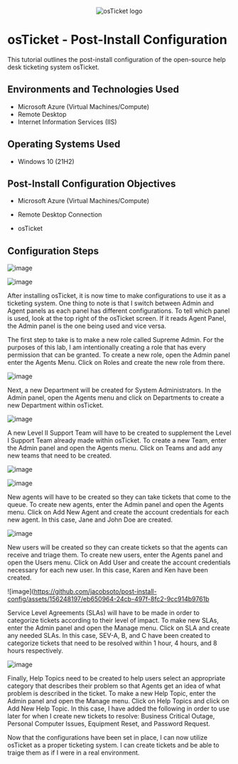 <p align="center">
<img src="https://i.imgur.com/Clzj7Xs.png" alt="osTicket logo"/>
</p>

<h1>osTicket - Post-Install Configuration</h1>
This tutorial outlines the post-install configuration of the open-source help desk ticketing system osTicket.<br />

<h2>Environments and Technologies Used</h2>

- Microsoft Azure (Virtual Machines/Compute)
- Remote Desktop
- Internet Information Services (IIS)

<h2>Operating Systems Used </h2>

- Windows 10</b> (21H2)

<h2>Post-Install Configuration Objectives</h2>

- Microsoft Azure (Virtual Machines/Compute)

- Remote Desktop Connection

- osTicket
 


<h2>Configuration Steps</h2>

![image](https://github.com/jacobsoto/post-install-config/assets/156248197/7f3adce9-2edc-49c4-b6f4-44d27d2b568c)


![image](https://github.com/jacobsoto/post-install-config/assets/156248197/bfc3740c-4501-4e99-a48e-c9bb6d05ff21)

 After installing osTicket, it is now time to make configurations to use it as a ticketing system. One thing to note is that I switch between Admin and Agent panels as each panel has different configurations. To tell which panel is used, look at the top right of the osTicket screen. If it reads Agent Panel, the Admin panel is the one being used and vice versa.

The first step to take is to make a new role called Supreme Admin. For the purposes of this lab, I am intentionally creating a role that has every permission that can be granted. To create a new role, open the Admin panel enter the Agents Menu. Click on Roles and create the new role from there.

![image](https://github.com/jacobsoto/post-install-config/assets/156248197/786c6dc1-9a2b-4bcc-ab88-364088f96d0b)

 Next, a new Department will be created for System Administrators. In the Admin panel, open the Agents menu and click on Departments to create a new Department within osTicket.

![image](https://github.com/jacobsoto/post-install-config/assets/156248197/11e9cf52-0803-4d13-af91-cd95dd1641ea)


A new Level II Support Team will have to be created to supplement the Level I Support Team already made within osTicket. To create a new Team, enter the Admin panel and open the Agents menu. Click on Teams and add any new teams that need to be created.

![image](https://github.com/jacobsoto/post-install-config/assets/156248197/aaf5cace-f5ac-44dd-b974-e1b0a5a59433)


![image](https://github.com/jacobsoto/post-install-config/assets/156248197/f62c9cc5-f7da-4a6a-9b73-8b9105cee857)


 New agents will have to be created so they can take tickets that come to the queue. To create new agents, enter the Admin panel and open the Agents menu. Click on Add New Agent and create the account credentials for each new agent. In this case, Jane and John Doe are created.

![image](https://github.com/jacobsoto/post-install-config/assets/156248197/0b1f209f-8f0b-4bcf-b875-36fc89b5ca8a)


 New users will be created so they can create tickets so that the agents can receive and triage them. To create new users, enter the Agents panel and open the Users menu. Click on Add User and create the account credentials necessary for each new user. In this case, Karen and Ken have been created.

![image](https://github.com/jacobsoto/post-install-config/assets/156248197/eb650964-24cb-497f-8fc2-9cc914b9761b

Service Level Agreements (SLAs) will have to be made in order to categorize tickets according to their level of impact. To make new SLAs, enter the Admin panel and open the Manage menu. Click on SLA and create any needed SLAs. In this case, SEV-A, B, and C have been created to categorize tickets that need to be resolved within 1 hour, 4 hours, and 8 hours respectively. 

![image](https://github.com/jacobsoto/post-install-config/assets/156248197/dad63ceb-a5ed-49fb-a8fa-ae24e98c8e54)

 Finally, Help Topics need to be created to help users select an appropriate category that describes their problem so that Agents get an idea of what problem is described in the ticket. To make a new Help Topic, enter the Admin panel and open the Manage menu. Click on Help Topics and click on Add New Help Topic. In this case, I have added the following in order to use later for when I create new tickets to resolve: Business Critical Outage, Personal Computer Issues, Equipment Reset, and Password Request.




Now that the configurations have been set in place, I can now utilize osTicket as a proper ticketing system. I can create tickets and be able to traige them as if I were in a real environment.
















 




